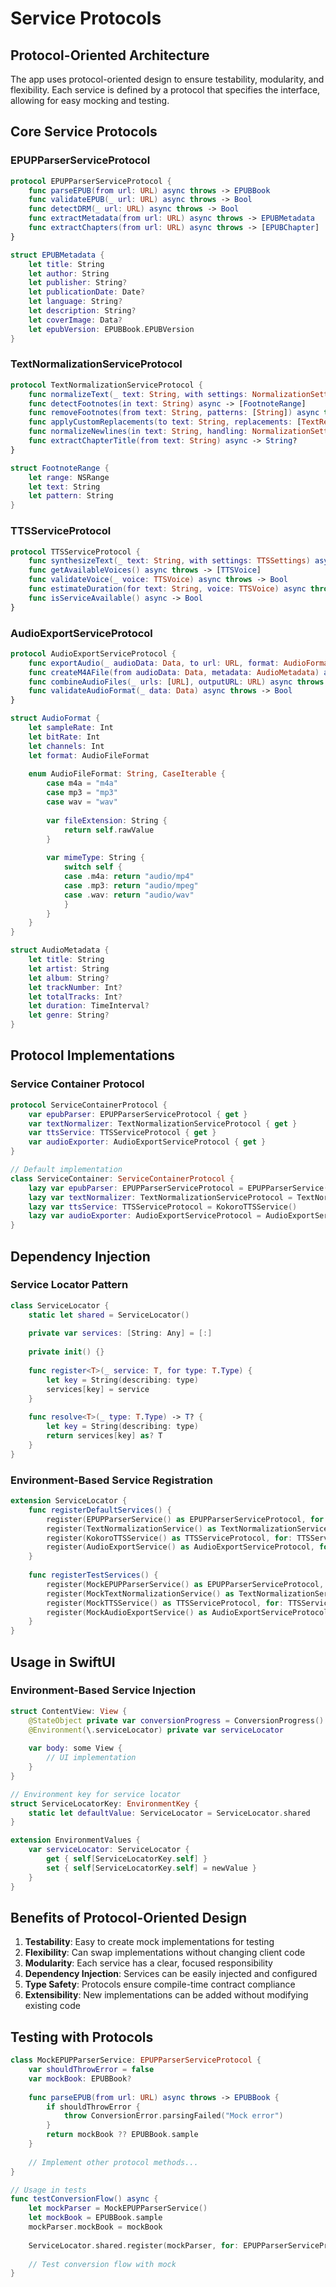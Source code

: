 # Service Protocols

## Protocol-Oriented Architecture

The app uses protocol-oriented design to ensure testability, modularity, and flexibility. Each service is defined by a protocol that specifies the interface, allowing for easy mocking and testing.

## Core Service Protocols

### EPUPParserServiceProtocol
```swift
protocol EPUPParserServiceProtocol {
    func parseEPUB(from url: URL) async throws -> EPUBBook
    func validateEPUB(_ url: URL) async throws -> Bool
    func detectDRM(_ url: URL) async throws -> Bool
    func extractMetadata(from url: URL) async throws -> EPUBMetadata
    func extractChapters(from url: URL) async throws -> [EPUBChapter]
}

struct EPUBMetadata {
    let title: String
    let author: String
    let publisher: String?
    let publicationDate: Date?
    let language: String?
    let description: String?
    let coverImage: Data?
    let epubVersion: EPUBBook.EPUBVersion
}
```

### TextNormalizationServiceProtocol
```swift
protocol TextNormalizationServiceProtocol {
    func normalizeText(_ text: String, with settings: NormalizationSettings) async throws -> String
    func detectFootnotes(in text: String) async -> [FootnoteRange]
    func removeFootnotes(from text: String, patterns: [String]) async throws -> String
    func applyCustomReplacements(to text: String, replacements: [TextReplacement]) async throws -> String
    func normalizeNewlines(in text: String, handling: NormalizationSettings.NewlineHandling) async throws -> String
    func extractChapterTitle(from text: String) async -> String?
}

struct FootnoteRange {
    let range: NSRange
    let text: String
    let pattern: String
}
```

### TTSServiceProtocol
```swift
protocol TTSServiceProtocol {
    func synthesizeText(_ text: String, with settings: TTSSettings) async throws -> Data
    func getAvailableVoices() async throws -> [TTSVoice]
    func validateVoice(_ voice: TTSVoice) async throws -> Bool
    func estimateDuration(for text: String, voice: TTSVoice) async throws -> TimeInterval
    func isServiceAvailable() async -> Bool
}
```

### AudioExportServiceProtocol
```swift
protocol AudioExportServiceProtocol {
    func exportAudio(_ audioData: Data, to url: URL, format: AudioFormat) async throws
    func createM4AFile(from audioData: Data, metadata: AudioMetadata) async throws -> URL
    func combineAudioFiles(_ urls: [URL], outputURL: URL) async throws
    func validateAudioFormat(_ data: Data) async throws -> Bool
}

struct AudioFormat {
    let sampleRate: Int
    let bitRate: Int
    let channels: Int
    let format: AudioFileFormat
    
    enum AudioFileFormat: String, CaseIterable {
        case m4a = "m4a"
        case mp3 = "mp3"
        case wav = "wav"
        
        var fileExtension: String {
            return self.rawValue
        }
        
        var mimeType: String {
            switch self {
            case .m4a: return "audio/mp4"
            case .mp3: return "audio/mpeg"
            case .wav: return "audio/wav"
            }
        }
    }
}

struct AudioMetadata {
    let title: String
    let artist: String
    let album: String?
    let trackNumber: Int?
    let totalTracks: Int?
    let duration: TimeInterval?
    let genre: String?
}
```

## Protocol Implementations

### Service Container Protocol
```swift
protocol ServiceContainerProtocol {
    var epubParser: EPUPParserServiceProtocol { get }
    var textNormalizer: TextNormalizationServiceProtocol { get }
    var ttsService: TTSServiceProtocol { get }
    var audioExporter: AudioExportServiceProtocol { get }
}

// Default implementation
class ServiceContainer: ServiceContainerProtocol {
    lazy var epubParser: EPUPParserServiceProtocol = EPUPParserService()
    lazy var textNormalizer: TextNormalizationServiceProtocol = TextNormalizationService()
    lazy var ttsService: TTSServiceProtocol = KokoroTTSService()
    lazy var audioExporter: AudioExportServiceProtocol = AudioExportService()
}
```

## Dependency Injection

### Service Locator Pattern
```swift
class ServiceLocator {
    static let shared = ServiceLocator()
    
    private var services: [String: Any] = [:]
    
    private init() {}
    
    func register<T>(_ service: T, for type: T.Type) {
        let key = String(describing: type)
        services[key] = service
    }
    
    func resolve<T>(_ type: T.Type) -> T? {
        let key = String(describing: type)
        return services[key] as? T
    }
}
```

### Environment-Based Service Registration
```swift
extension ServiceLocator {
    func registerDefaultServices() {
        register(EPUPParserService() as EPUPParserServiceProtocol, for: EPUPParserServiceProtocol.self)
        register(TextNormalizationService() as TextNormalizationServiceProtocol, for: TextNormalizationServiceProtocol.self)
        register(KokoroTTSService() as TTSServiceProtocol, for: TTSServiceProtocol.self)
        register(AudioExportService() as AudioExportServiceProtocol, for: AudioExportServiceProtocol.self)
    }
    
    func registerTestServices() {
        register(MockEPUPParserService() as EPUPParserServiceProtocol, for: EPUPParserServiceProtocol.self)
        register(MockTextNormalizationService() as TextNormalizationServiceProtocol, for: TextNormalizationServiceProtocol.self)
        register(MockTTSService() as TTSServiceProtocol, for: TTSServiceProtocol.self)
        register(MockAudioExportService() as AudioExportServiceProtocol, for: AudioExportServiceProtocol.self)
    }
}
```

## Usage in SwiftUI

### Environment-Based Service Injection
```swift
struct ContentView: View {
    @StateObject private var conversionProgress = ConversionProgress()
    @Environment(\.serviceLocator) private var serviceLocator
    
    var body: some View {
        // UI implementation
    }
}

// Environment key for service locator
struct ServiceLocatorKey: EnvironmentKey {
    static let defaultValue: ServiceLocator = ServiceLocator.shared
}

extension EnvironmentValues {
    var serviceLocator: ServiceLocator {
        get { self[ServiceLocatorKey.self] }
        set { self[ServiceLocatorKey.self] = newValue }
    }
}
```

## Benefits of Protocol-Oriented Design

1. **Testability**: Easy to create mock implementations for testing
2. **Flexibility**: Can swap implementations without changing client code
3. **Modularity**: Each service has a clear, focused responsibility
4. **Dependency Injection**: Services can be easily injected and configured
5. **Type Safety**: Protocols ensure compile-time contract compliance
6. **Extensibility**: New implementations can be added without modifying existing code

## Testing with Protocols

```swift
class MockEPUPParserService: EPUPParserServiceProtocol {
    var shouldThrowError = false
    var mockBook: EPUBBook?
    
    func parseEPUB(from url: URL) async throws -> EPUBBook {
        if shouldThrowError {
            throw ConversionError.parsingFailed("Mock error")
        }
        return mockBook ?? EPUBBook.sample
    }
    
    // Implement other protocol methods...
}

// Usage in tests
func testConversionFlow() async {
    let mockParser = MockEPUPParserService()
    let mockBook = EPUBBook.sample
    mockParser.mockBook = mockBook
    
    ServiceLocator.shared.register(mockParser, for: EPUPParserServiceProtocol.self)
    
    // Test conversion flow with mock
}
```
